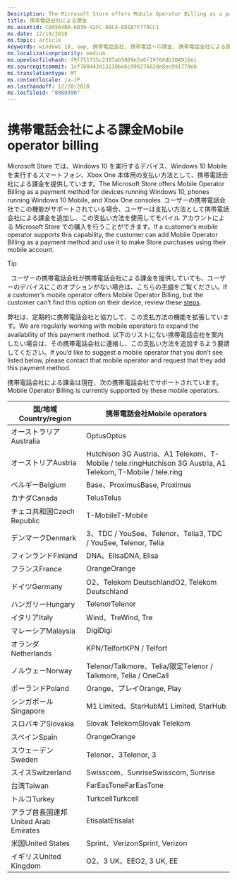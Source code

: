 ```yaml
---
Description: The Microsoft Store offers Mobile Operator Billing as a payment method for mobile operators who support this capability.
title: 携帯電話会社による課金
ms.assetid: C8A5A4BA-6B39-42FC-B8C4-ED1B7F774CC1
ms.date: 12/19/2018
ms.topic: article
keywords: windows 10, uwp, 携帯電話会社, 携帯電話への課金, 携帯電話会社による課金
ms.localizationpriority: medium
ms.openlocfilehash: f9f751735c2387ab5009e2e6f19f68db304916ec
ms.sourcegitcommit: 1cf708443d132306e6c99027662de8ec99177de6
ms.translationtype: MT
ms.contentlocale: ja-JP
ms.lasthandoff: 12/20/2018
ms.locfileid: "8980390"
---
```

# <a name="mobile-operator-billing"></a><span data-ttu-id="59fe2-103">携帯電話会社による課金</span><span class="sxs-lookup"><span data-stu-id="59fe2-103">Mobile operator billing</span></span>


<span data-ttu-id="59fe2-104">Microsoft Store では、Windows 10 を実行するデバイス、Windows 10 Mobile を実行するスマートフォン、Xbox One 本体用の支払い方法として、携帯電話会社による課金を提供しています。</span><span class="sxs-lookup"><span data-stu-id="59fe2-104">The Microsoft Store offers Mobile Operator Billing as a payment method for devices running Windows 10, phones running Windows 10 Mobile, and Xbox One consoles.</span></span> <span data-ttu-id="59fe2-105">ユーザーの携帯電話会社でこの機能がサポートされている場合、ユーザーは支払い方法として携帯電話会社による課金を追加し、この支払い方法を使用してモバイル アカウントによる Microsoft Store での購入を行うことができます。</span><span class="sxs-lookup"><span data-stu-id="59fe2-105">If a customer’s mobile operator supports this capability, the customer can add Mobile Operator Billing as a payment method and use it to make Store purchases using their mobile account.</span></span>

> [!TIP]
>  <span data-ttu-id="59fe2-106">ユーザーの携帯電話会社が携帯電話会社による課金を提供していても、ユーザーのデバイスにこのオプションがない場合は、こちらの[手順](http://go.microsoft.com/fwlink/p/?LinkId=523993)をご覧ください。</span><span class="sxs-lookup"><span data-stu-id="59fe2-106">If a customer’s mobile operator offers Mobile Operator Billing, but the customer can't find this option on their device, review these [steps](http://go.microsoft.com/fwlink/p/?LinkId=523993).</span></span>

<span data-ttu-id="59fe2-107">弊社は、定期的に携帯電話会社と協力して、この支払方法の機能を拡張しています。</span><span class="sxs-lookup"><span data-stu-id="59fe2-107">We are regularly working with mobile operators to expand the availability of this payment method.</span></span> <span data-ttu-id="59fe2-108">以下のリストにない携帯電話会社を案内したい場合は、その携帯電話会社に連絡し、この支払い方法を追加するよう要請してください。</span><span class="sxs-lookup"><span data-stu-id="59fe2-108">If you’d like to suggest a mobile operator that you don’t see listed below, please contact that mobile operator and request that they add this payment method.</span></span>

<span data-ttu-id="59fe2-109">携帯電話会社による課金は現在、次の携帯電話会社でサポートされています。</span><span class="sxs-lookup"><span data-stu-id="59fe2-109">Mobile Operator Billing is currently supported by these mobile operators.</span></span>

| <span data-ttu-id="59fe2-110">国/地域</span><span class="sxs-lookup"><span data-stu-id="59fe2-110">Country/region</span></span>  | <span data-ttu-id="59fe2-111">携帯電話会社</span><span class="sxs-lookup"><span data-stu-id="59fe2-111">Mobile operators</span></span>                 |
|-----------------|----------------------------------|
| <span data-ttu-id="59fe2-112">オーストラリア</span><span class="sxs-lookup"><span data-stu-id="59fe2-112">Australia</span></span>       | <span data-ttu-id="59fe2-113">Optus</span><span class="sxs-lookup"><span data-stu-id="59fe2-113">Optus</span></span>                            |
| <span data-ttu-id="59fe2-114">オーストリア</span><span class="sxs-lookup"><span data-stu-id="59fe2-114">Austria</span></span>         | <span data-ttu-id="59fe2-115">Hutchison 3G Austria、A1 Telekom、T-Mobile / tele.ring</span><span class="sxs-lookup"><span data-stu-id="59fe2-115">Hutchison 3G Austria, A1 Telekom, T-Mobile / tele.ring</span></span>  |
| <span data-ttu-id="59fe2-116">ベルギー</span><span class="sxs-lookup"><span data-stu-id="59fe2-116">Belgium</span></span>         | <span data-ttu-id="59fe2-117">Base、Proximus</span><span class="sxs-lookup"><span data-stu-id="59fe2-117">Base, Proximus</span></span>                   |
| <span data-ttu-id="59fe2-118">カナダ</span><span class="sxs-lookup"><span data-stu-id="59fe2-118">Canada</span></span>          | <span data-ttu-id="59fe2-119">Telus</span><span class="sxs-lookup"><span data-stu-id="59fe2-119">Telus</span></span>                            |
| <span data-ttu-id="59fe2-120">チェコ共和国</span><span class="sxs-lookup"><span data-stu-id="59fe2-120">Czech Republic</span></span>  | <span data-ttu-id="59fe2-121">T-Mobile</span><span class="sxs-lookup"><span data-stu-id="59fe2-121">T-Mobile</span></span>                         |
| <span data-ttu-id="59fe2-122">デンマーク</span><span class="sxs-lookup"><span data-stu-id="59fe2-122">Denmark</span></span>         | <span data-ttu-id="59fe2-123">3、TDC / YouSee、Telenor、Telia</span><span class="sxs-lookup"><span data-stu-id="59fe2-123">3, TDC / YouSee, Telenor, Telia</span></span>  |
| <span data-ttu-id="59fe2-124">フィンランド</span><span class="sxs-lookup"><span data-stu-id="59fe2-124">Finland</span></span>         | <span data-ttu-id="59fe2-125">DNA、Elisa</span><span class="sxs-lookup"><span data-stu-id="59fe2-125">DNA, Elisa</span></span>                       |
| <span data-ttu-id="59fe2-126">フランス</span><span class="sxs-lookup"><span data-stu-id="59fe2-126">France</span></span>          | <span data-ttu-id="59fe2-127">Orange</span><span class="sxs-lookup"><span data-stu-id="59fe2-127">Orange</span></span>                           |
| <span data-ttu-id="59fe2-128">ドイツ</span><span class="sxs-lookup"><span data-stu-id="59fe2-128">Germany</span></span>         | <span data-ttu-id="59fe2-129">O2、Telekom Deutschland</span><span class="sxs-lookup"><span data-stu-id="59fe2-129">O2, Telekom Deutschland</span></span>          |
| <span data-ttu-id="59fe2-130">ハンガリー</span><span class="sxs-lookup"><span data-stu-id="59fe2-130">Hungary</span></span>         | <span data-ttu-id="59fe2-131">Telenor</span><span class="sxs-lookup"><span data-stu-id="59fe2-131">Telenor</span></span>                          |
| <span data-ttu-id="59fe2-132">イタリア</span><span class="sxs-lookup"><span data-stu-id="59fe2-132">Italy</span></span>           | <span data-ttu-id="59fe2-133">Wind、Tre</span><span class="sxs-lookup"><span data-stu-id="59fe2-133">Wind, Tre</span></span>                        |
| <span data-ttu-id="59fe2-134">マレーシア</span><span class="sxs-lookup"><span data-stu-id="59fe2-134">Malaysia</span></span>        | <span data-ttu-id="59fe2-135">Digi</span><span class="sxs-lookup"><span data-stu-id="59fe2-135">Digi</span></span>                             |
| <span data-ttu-id="59fe2-136">オランダ</span><span class="sxs-lookup"><span data-stu-id="59fe2-136">Netherlands</span></span>     | <span data-ttu-id="59fe2-137">KPN/Telfort</span><span class="sxs-lookup"><span data-stu-id="59fe2-137">KPN / Telfort</span></span>                    |
| <span data-ttu-id="59fe2-138">ノルウェー</span><span class="sxs-lookup"><span data-stu-id="59fe2-138">Norway</span></span>          | <span data-ttu-id="59fe2-139">Telenor/Talkmore、Telia/限定</span><span class="sxs-lookup"><span data-stu-id="59fe2-139">Telenor / Talkmore, Telia / OneCall</span></span>   |
| <span data-ttu-id="59fe2-140">ポーランド</span><span class="sxs-lookup"><span data-stu-id="59fe2-140">Poland</span></span>          | <span data-ttu-id="59fe2-141">Orange、プレイ</span><span class="sxs-lookup"><span data-stu-id="59fe2-141">Orange, Play</span></span>                     |
| <span data-ttu-id="59fe2-142">シンガポール</span><span class="sxs-lookup"><span data-stu-id="59fe2-142">Singapore</span></span>       | <span data-ttu-id="59fe2-143">M1 Limited、StarHub</span><span class="sxs-lookup"><span data-stu-id="59fe2-143">M1 Limited, StarHub</span></span>              |
| <span data-ttu-id="59fe2-144">スロバキア</span><span class="sxs-lookup"><span data-stu-id="59fe2-144">Slovakia</span></span>        | <span data-ttu-id="59fe2-145">Slovak Telekom</span><span class="sxs-lookup"><span data-stu-id="59fe2-145">Slovak Telekom</span></span>                   |
| <span data-ttu-id="59fe2-146">スペイン</span><span class="sxs-lookup"><span data-stu-id="59fe2-146">Spain</span></span>           | <span data-ttu-id="59fe2-147">Orange</span><span class="sxs-lookup"><span data-stu-id="59fe2-147">Orange</span></span>                           |
| <span data-ttu-id="59fe2-148">スウェーデン</span><span class="sxs-lookup"><span data-stu-id="59fe2-148">Sweden</span></span>          | <span data-ttu-id="59fe2-149">Telenor、3</span><span class="sxs-lookup"><span data-stu-id="59fe2-149">Telenor, 3</span></span>                       |
| <span data-ttu-id="59fe2-150">スイス</span><span class="sxs-lookup"><span data-stu-id="59fe2-150">Switzerland</span></span>     | <span data-ttu-id="59fe2-151">Swisscom、Sunrise</span><span class="sxs-lookup"><span data-stu-id="59fe2-151">Swisscom, Sunrise</span></span>                |
| <span data-ttu-id="59fe2-152">台湾</span><span class="sxs-lookup"><span data-stu-id="59fe2-152">Taiwan</span></span>          | <span data-ttu-id="59fe2-153">FarEasTone</span><span class="sxs-lookup"><span data-stu-id="59fe2-153">FarEasTone</span></span>                       |
| <span data-ttu-id="59fe2-154">トルコ</span><span class="sxs-lookup"><span data-stu-id="59fe2-154">Turkey</span></span>          | <span data-ttu-id="59fe2-155">Turkcell</span><span class="sxs-lookup"><span data-stu-id="59fe2-155">Turkcell</span></span>                         |
| <span data-ttu-id="59fe2-156">アラブ首長国連邦</span><span class="sxs-lookup"><span data-stu-id="59fe2-156">United Arab Emirates</span></span> | <span data-ttu-id="59fe2-157">Etisalat</span><span class="sxs-lookup"><span data-stu-id="59fe2-157">Etisalat</span></span>                    |
| <span data-ttu-id="59fe2-158">米国</span><span class="sxs-lookup"><span data-stu-id="59fe2-158">United States</span></span>   | <span data-ttu-id="59fe2-159">Sprint、Verizon</span><span class="sxs-lookup"><span data-stu-id="59fe2-159">Sprint, Verizon</span></span>                  |
| <span data-ttu-id="59fe2-160">イギリス</span><span class="sxs-lookup"><span data-stu-id="59fe2-160">United Kingdom</span></span>  | <span data-ttu-id="59fe2-161">O2、3 UK、EE</span><span class="sxs-lookup"><span data-stu-id="59fe2-161">O2, 3 UK, EE</span></span>                     |

 



 


 

 




